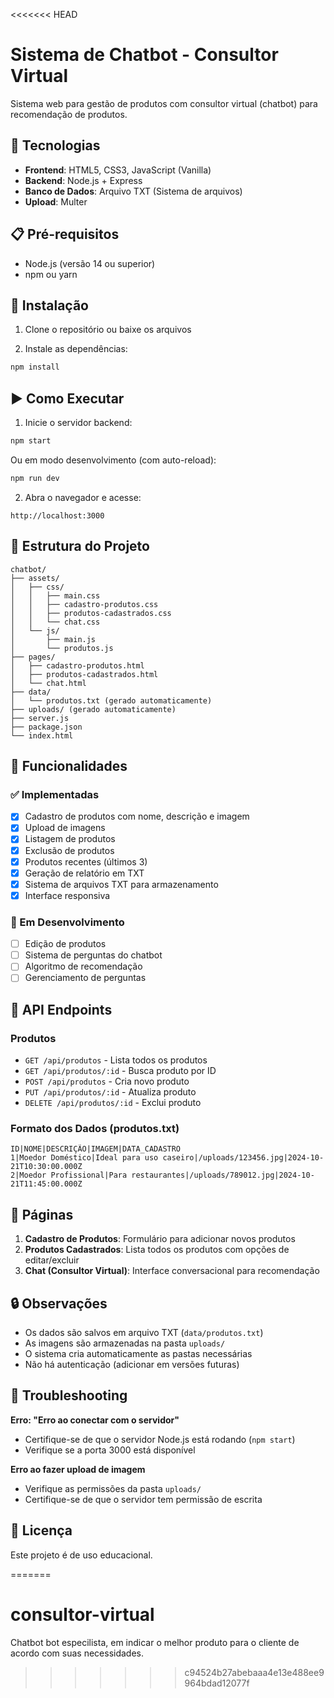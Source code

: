 <<<<<<< HEAD
# Sistema de Chatbot - Consultor Virtual

Sistema web para gestão de produtos com consultor virtual (chatbot) para recomendação de produtos.

## 🚀 Tecnologias

- **Frontend**: HTML5, CSS3, JavaScript (Vanilla)
- **Backend**: Node.js + Express
- **Banco de Dados**: Arquivo TXT (Sistema de arquivos)
- **Upload**: Multer

## 📋 Pré-requisitos

- Node.js (versão 14 ou superior)
- npm ou yarn

## 🔧 Instalação

1. Clone o repositório ou baixe os arquivos

2. Instale as dependências:
```bash
npm install
```

## ▶️ Como Executar

1. Inicie o servidor backend:
```bash
npm start
```

Ou em modo desenvolvimento (com auto-reload):
```bash
npm run dev
```

2. Abra o navegador e acesse:
```
http://localhost:3000
```

## 📁 Estrutura do Projeto

```
chatbot/
├── assets/
│   ├── css/
│   │   ├── main.css
│   │   ├── cadastro-produtos.css
│   │   ├── produtos-cadastrados.css
│   │   └── chat.css
│   └── js/
│       ├── main.js
│       └── produtos.js
├── pages/
│   ├── cadastro-produtos.html
│   ├── produtos-cadastrados.html
│   └── chat.html
├── data/
│   └── produtos.txt (gerado automaticamente)
├── uploads/ (gerado automaticamente)
├── server.js
├── package.json
└── index.html
```

## 🎯 Funcionalidades

### ✅ Implementadas
- [x] Cadastro de produtos com nome, descrição e imagem
- [x] Upload de imagens
- [x] Listagem de produtos
- [x] Exclusão de produtos
- [x] Produtos recentes (últimos 3)
- [x] Geração de relatório em TXT
- [x] Sistema de arquivos TXT para armazenamento
- [x] Interface responsiva

### 🚧 Em Desenvolvimento
- [ ] Edição de produtos
- [ ] Sistema de perguntas do chatbot
- [ ] Algoritmo de recomendação
- [ ] Gerenciamento de perguntas

## 📡 API Endpoints

### Produtos

- `GET /api/produtos` - Lista todos os produtos
- `GET /api/produtos/:id` - Busca produto por ID
- `POST /api/produtos` - Cria novo produto
- `PUT /api/produtos/:id` - Atualiza produto
- `DELETE /api/produtos/:id` - Exclui produto

### Formato dos Dados (produtos.txt)

```
ID|NOME|DESCRIÇÃO|IMAGEM|DATA_CADASTRO
1|Moedor Doméstico|Ideal para uso caseiro|/uploads/123456.jpg|2024-10-21T10:30:00.000Z
2|Moedor Profissional|Para restaurantes|/uploads/789012.jpg|2024-10-21T11:45:00.000Z
```

## 🎨 Páginas

1. **Cadastro de Produtos**: Formulário para adicionar novos produtos
2. **Produtos Cadastrados**: Lista todos os produtos com opções de editar/excluir
3. **Chat (Consultor Virtual)**: Interface conversacional para recomendação

## 🔒 Observações

- Os dados são salvos em arquivo TXT (`data/produtos.txt`)
- As imagens são armazenadas na pasta `uploads/`
- O sistema cria automaticamente as pastas necessárias
- Não há autenticação (adicionar em versões futuras)

## 🐛 Troubleshooting

**Erro: "Erro ao conectar com o servidor"**
- Certifique-se de que o servidor Node.js está rodando (`npm start`)
- Verifique se a porta 3000 está disponível

**Erro ao fazer upload de imagem**
- Verifique as permissões da pasta `uploads/`
- Certifique-se de que o servidor tem permissão de escrita

## 📝 Licença

Este projeto é de uso educacional.

=======
# consultor-virtual
Chatbot bot especilista, em indicar o melhor produto para o cliente de acordo com suas necessidades.
>>>>>>> c94524b27abebaaa4e13e488ee9964bdad12077f
